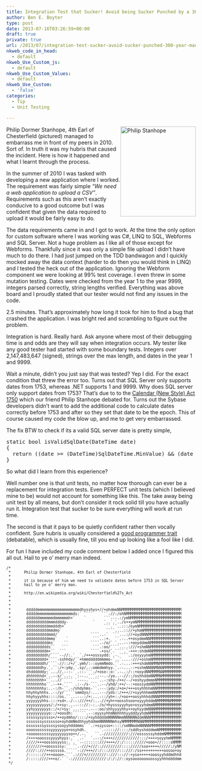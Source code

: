 ```yaml
---
title: Integration Test that Sucker! Avoid being Sucker Punched by a 300 year old Man.
author: Ben E. Boyter
type: post
date: 2013-07-16T03:26:59+00:00
draft: true
private: true
url: /2013/07/integration-test-sucker-avoid-sucker-punched-300-year-man/
nkweb_code_in_head:
  - default
nkweb_Use_Custom_js:
  - default
nkweb_Use_Custom_Values:
  - default
nkweb_Use_Custom:
  - 'false'
categories:
  - Tip
  - Unit Testing

---
```

[<img class="alignnone size-full wp-image-674" style="float: right;" src="http://www.boyter.org/wp-content/uploads/2013/07/200px-Philip_Stanhope_4th_Earl_of_Chesterfield.png" alt="Philip Stanhope" width="200" height="239" />][1]

Philip Dormer Stanhope, 4th Earl of Chesterfield (pictured) managed to embarrass me in front of my peers in 2010. Sort of. In truth it was my hubris that caused the incident. Here is how it happened and what I learnt through the process.

In the summer of 2010 I was tasked with developing a new application where I worked. The requirement was fairly simple _&#8220;We need a web application to upload a CSV&#8221;_. Requirements such as this aren&#8217;t exactly conducive to a good outcome but I was confident that given the data required to upload it would be fairly easy to do.

The data requirements came in and I got to work. At the time the only option for custom software where I was working was C#, LINQ to SQL, Webforms and SQL Server. Not a huge problem as I like all of those except for Webforms. Thankfully since it was only a simple file upload I didn&#8217;t have much to do there. I had just jumped on the TDD bandwagon and I quickly mocked away the data context (harder to do then you would think in LINQ) and I tested the heck out of the application. Ignoring the Webform component we were looking at 99% test coverage. I even threw in some mutation testing. Dates were checked from the year 1 to the year 9999, integers parsed correctly, string lengths verified. Everything was above board and I proudly stated that our tester would not find any issues in the code.

2.5 minutes. That&#8217;s approximately how long it took for him to find a bug that crashed the application. I was bright red and scrambling to figure out the problem.

Integration is hard. Really hard. Ask anyone where most of their debugging time is and odds are they will say when integration occurs. My tester like any good tester had started with some boundary tests. Integers over 2,147,483,647 (signed), strings over the max length, and dates in the year 1 and 9999.

Wait a minute, didn&#8217;t you just say that was tested? Yep I did. For the exact condition that threw the error too. Turns out that SQL Server only supports dates from 1753, whereas .NET supports 1 and 9999. Why does SQL server only support dates from 1753? That&#8217;s due to to the [Calendar (New Style) Act 1750][2] which our friend Philip Stanhope debated for. Turns out the Sybase developers didn&#8217;t want to add the additional code to calculate dates correctly before 1753 and after so they set that date to be the epoch. This of course caused my code the blow up, and me to get very embarrassed.

The fix BTW to check if its a valid SQL server date is pretty simple,

<pre>static bool isValidSqlDate(DateTime date)
{
  return ((date &gt;= (DateTime)SqlDateTime.MinValue) && (date &lt;= (DateTime)SqlDateTime.MaxValue));
}</pre>

So what did I learn from this experience?

Well number one is that unit tests, no matter how thorough can ever be a replacement for integration tests. Even PERFECT unit tests (which I believed mine to be) would not account for something like this. The take away being unit test by all means, but don&#8217;t consider it rock solid till you have actually run it. Integration test that sucker to be sure everything will work at run time.

The second is that it pays to be quietly confident rather then vocally confident. Sure hubris is usually considered a [good programmer trait][3] (debatable), which is usually fine, till you end up looking like a fool like I did.

For fun I have included my code comment below I added once I figured this all out. Hail to ye o&#8217; merry man indeed.
  
<small></small>

<pre style="font-size: 0.7em;">/*
 *      Philip Dormer Stanhope, 4th Earl of Chesterfield
 *      
 *      it is because of him we need to validate dates before 1753 in SQL Server
 *      hail to ye o' merry man.
 * 
 *      http://en.wikipedia.org/wiki/Chesterfield%27s_Act
 *      
 *      
 * 
 *       dddddmmmmmmmmmmmmmmmmmmmdhysshys+//+ohdmmNNMMMMMMMMMMMMMMMMMMMMMMMMMMM
 *       dddddmmmmmmmmmmmmmmmmds:` ````    ```-//:/ohNMMMMMMMMMMMMMMMMMMMMMMMMM
 *       ddddddmmmmmmdmmmmmmh+`    `        ```---.:/ymNMMMMMMMMMMMMMMMMMMMMMMM
 *       ddddddddddmmmddddy-           `    `..`.`../s++ymNMMMMMMMMMMMMMMMMMMMM
 *       ddddddddddmmdddh+`                 ```.``..:::/oymNMMMMMMMMMMMMMMMMMMM
 *       ddddddddddmmdmo`                    ````....:://+yhmNMMMMMMMMMMMMMMMMM
 *       ddddddddddmmd/`              ````..-`  ```...://+oydNNNMMMMMMMMMMMMMMM
 *       ddddddddddmmo`    `           ```..:+.  ``.-..++osydmmNNMMMMMMMMMMMMMM
 *       ddddddddddms`    ``          ````.-/o/` `...--:+ooyddmmNMMMMMMMMMMMMMM
 *       dddddddddds``   ```           ```.:oo/````....:///+shmNNMMMMMMMMMMMMMM
 *       dddddddddm+``  ```           ````-+ss/`.````.`-+++:shdmNNMMMMMMMMMMMMM
 *       dddddddddh/````--//:.`  `./+++osssydd:`.-.````.:/osyyyhmNMMMMMMMMMMMMM
 *       ddddddddd+````-sshhdy/``+hmmdddddmmmmo-`..`....-///+oshmNMMMMMMMMMMMMM
 *       ddddddddh/````-//::/+/`.ymh/:-:oymmNmdo.``.-...:+++shdmNNMMNMMMMMMMMMM
 *       dddddddhy.`.``:/+:ymy.`.sy/.--ommdmmhyy.`.--...-:+sshmNNNNMNNNMMMMMMMM
 *       dhddddddy:`...//.--:-` .::-```-/+oso::o:`.-..:/::+ooydNNMMMMNNMMMMMMMM
 *       dhhhhhhd+`..--s/`..-. `:--..```.---.-/yo..--//::/oshhddmNNMMNMMMMMMMMM
 *       hhhhhhhh+``...//````` `----.`````..-:shy-/++/--/+oshyydmmmNMMMMMMMMMMM
 *       hhhhhhhho``.--++.```` .:--/s-```..--/yhd/:++/--:+oossydmNNMMMMMMMMMMMM
 *       hhhhhhhhy:..-:/h-``.-/shdyhms-``.---:ydy:/+o+/+++osyhhhhmNNMMMMMMMMMMM
 *       hhyhhyhhhs..-:/y/`````smmdys/-...---/yds::/+++//+syyhhhmmNNMMMMMMMMMMM
 *       hhyhyyyhhs::::/os.``...---:/+:...-::/yh+:-/+oo++oosyhhhddNNNMMMMMMMMMM
 *       yyyyyyyhhs-:::+sd+.-/--:///++/:..-//+yh++oosshsoo+oyyyhddmNMMMMMNMMMMM
 *       yyyyyyyyyys/:/++sy:...--:://:-:.-/o/+hysssyyyhyo+osyyhdmmNMMMMMMMMMMMM
 *       yyhyyyyyyys::/+/+sy:`...----.---:oo/shhyyyyhhy++oyhyydmNNNMMMMMMMMMMMM
 *       yyyyyyyyyyo::/+oosdh:``````.--:oyysyhhmNmhhhhyydddyyhdmNMMMMMMMMMMMMMM
 *       sssssysyssss+/++oydmho/::::/+syhddddmNNNNNmmNNNNNNddmNNNMMMMMMMMMMMMMM
 *       sssssssysssssso+oyhdmNmdhhyyhddmmNNNNNNmhsyNMMMMMMNNNMMMMMMMMMMMMMMMMM
 *       osssssssyssssysooyyhdddmms` `.:+ssysso+::::/smNNmdmNNNNNMMMMMMMMMMMMMM
 *       oooososssssyyyyyyyo+osyhdh.      `.-:::://::::/sddhyshdddmmNMMMMMMMMMM
 *       +ooooosssssyyyyyyyyso++/.-.`   ``.-///////////:///ossssssyhddmNMMMMMMM
 *       /++++ooosssyyyyhyys:.`  .-`  `.--:/++++////////////:::/++++soyyhmNMMMM
 *       /////+++oossosyyss:.`. `--:::::::///++++//:/::::://///+ooo+//::::sNMMM
 *       ///////++oosssssy:`` ``.-///+///:://///////:::://///sso+++++/////:/yNM
 *       ////::///++osssso.`````-://+++//:/::://///:::///:/ss++++++++++oosoo+oy
 *       /:::::://+++oooo+.```.:///+/////////::///::://:+yso+++++ooosyyhddmdhhd
 *       /:::::////+++o/.` `-:///////////////:/:/://::oysooooooooossyyhhhddddmm
 */</pre>

&nbsp;

 [1]: https://en.wikipedia.org/wiki/Philip_Stanhope%2C_4th_Earl_of_Chesterfield
 [2]: https://en.wikipedia.org/wiki/Chesterfield%27s_Act
 [3]: http://stackoverflow.com/questions/3374969/what-is-the-secret-behind-being-a-good-software-developer